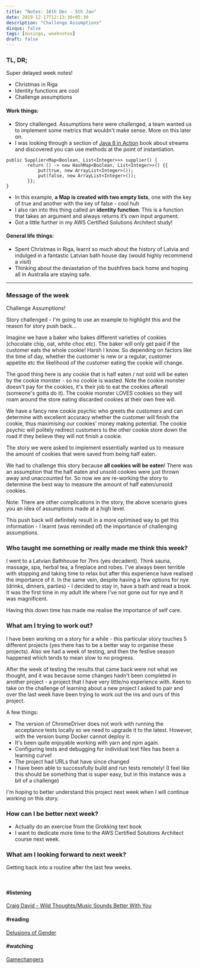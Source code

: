 ```yaml
---
title: "Notes: 16th Dec - 5th Jan"
date: 2019-12-17T12:13:30+05:30
description: "Challenge Assumptions"
disqus: false
tags: [musings, weeknotes]
draft: false
---
```


### TL, DR;
Super delayed week notes!

- Christmas in Riga
- Identity functions are cool
- Challenge assumptions

#### Work things:
- Story challenged. Assumptions here were challenged, a team wanted us to implement some metrics that wouldn't make sense. More on this later on.
- I was looking through a section of [Java 8 in Action](https://www.oreilly.com/library/view/java-8-in/9781617291999/) book about streams and discovered you can use methods at the point of instantiation.

```
public Supplier<Map<Boolean, List<Integer>>> supplier() {    
        return () -> new HashMap<Boolean, List<Integer>>() {{       
            put(true, new ArrayList<Integer>());        
            put(false, new ArrayList<Integer>());    
        }};
}
```

- In this example, **a Map is created with two empty lists**, one with the key of true and another with the key of false - cool huh
- I also ran into this thing called an **identity function**. This is a function that takes an argument and always returns it’s own input argument.
- Got a little further in my AWS Certified Solutions Architect study!

#### General life things:
- Spent Christmas in Riga, learnt so much about the history of Latvia and indulged in a fantastic Latvian bath house day (would highly recommend a visit)
- Thinking about the devastation of the bushfires back home and hoping all in Australia are staying safe.

____________


### Message of the week
Challenge Assumptions!

Story challenged - I'm going to use an example to highlight this and the reason for story push back...

Imagine we have a baker who bakes different varieties of cookies (chocolate chip, oat, white choc etc). The baker will only get paid if the customer eats the whole cookie! Harsh I know. So depending on factors like the time of day, whether the customer is new or a regular, customer appetite etc the likelihood of the customer eating the cookie will change. 

The good thing here is any cookie that is half eaten / not sold will be eaten by the cookie monster - so no cookie is wasted. Note the cookie monster doesn't pay for the cookies, it's their job to eat the cookies afterall (someone's gotta do it). The cookie monster LOVES cookies so they will roam around the store eating discarded cookies at their own free will.

We have a fancy new cookie psychic who greets the customers and can determine with excellent accuracy whether the customer will finish the cookie, thus maximising our cookies' money making potential. The cookie psychic will politely redirect customers to the other cookie store down the road if they believe they will not finish a cookie.

The story we were asked to implement essentially wanted us to measure the amount of cookies that were saved from being half eaten.

We had to challenge this story because **all cookies will be eaten**! There was an assumption that the half eaten and unsold cookies were just thrown away and unaccounted for. So now we are re-working the story to determine the best way to measure the amount of half eaten/unsold cookies.

Note: There are other complications in the story, the above scenario gives you an idea of assumptions made at a high level.

This push back will definitely result in a more optimised way to get this information - I learnt (was reminded of) the importance of challenging assumptions.


### Who taught me something or really made me think this week?
I went to a Latvian Bathhouse for 7hrs (yes decadent). Think sauna, massage, spa, herbal tea, a fireplace and robes. I've always been terrible with stopping and taking time to relax but after this experience have realised the importance of it.
In the same vein, despite having a few options for nye (drinks, dinners, parties) - I decided to stay in, have a bath and read a book. It was the first time in my adult life where I've not gone out for nye and it was magnificent.

Having this down time has made me realise the importance of self care.


### What am I trying to work out?
I have been working on a story for a while - this particular story touches 5 different projects (yes there has to be a better way to organise these projects). Also we had a week of testing, and then the festive season happened which tends to mean slow to no progress.

After the week of testing the results that came back were not what we thought, and it was because some changes hadn't been completed in another project - a project that I have very little/no experience with. Keen to take on the challenge of learning about a new project I asked to pair and over the last week have been trying to work out the ins and ours of this project.

A few things:

- The version of ChromeDriver does not work with running the acceptance tests locally so we need to upgrade it to the latest. However, with the version bump Docker cannot deploy it.
- It's been quite enjoyable working with yarn and npm again.
- Configuring tests and debugging for individual test files has been a learning curve!
- The project had URLs that have since changed
- I have been able to successfully build and run tests remotely! (I feel like this should be something that is super easy, but in this instance was a bit of a challenge)


I'm hoping to better understand this project next week when I will continue working on this story.


### How can I be better next week?
- Actually do an exercise from the Grokking text book
- I want to dedicate more time to the AWS Certified Solutions Architect course next week.

### What am I looking forward to next week?
Getting back into a routine after the last few weeks.


<br>

#### #listening
[Craig David - Wild Thoughts/Music Sounds Better With You](https://www.youtube.com/watch?v=aySEzuNSN1k)


#### #reading
[Delusions of Gender](https://wwnorton.com/books/Delusions-of-Gender)


#### #watching
[Gamechangers](https://gamechangersmovie.com/the-film/)